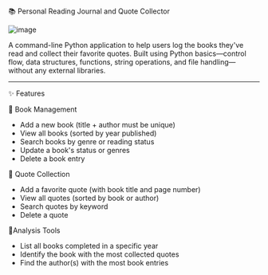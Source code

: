 📚 Personal Reading Journal and Quote Collector


![image](https://github.com/user-attachments/assets/40b6ebe1-3981-43f9-b783-f4ad34c9b545)


A command-line Python application to help users log the books they've read and collect their favorite quotes. 
Built using Python basics—control flow, data structures, functions, string operations, and file handling—without any external libraries.

---

✨ Features

 📖 Book Management
- Add a new book (title + author must be unique)
- View all books (sorted by year published)
- Search books by genre or reading status
- Update a book's status or genres
- Delete a book entry

 📝 Quote Collection
- Add a favorite quote (with book title and page number)
- View all quotes (sorted by book or author)
- Search quotes by keyword
- Delete a quote
  
 🔧Analysis Tools
- List all books completed in a specific year
- Identify the book with the most collected quotes
- Find the author(s) with the most book entries



